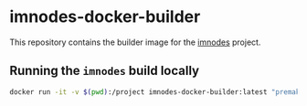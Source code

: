 # imnodes-docker-builder

This repository contains the builder image for the [imnodes](https://github.com/Nelarius/imnodes) project.

## Running the `imnodes` build locally

```bash
docker run -it -v $(pwd):/project imnodes-docker-builder:latest "premake5 gmake && make config=debug all -j 4"
```
